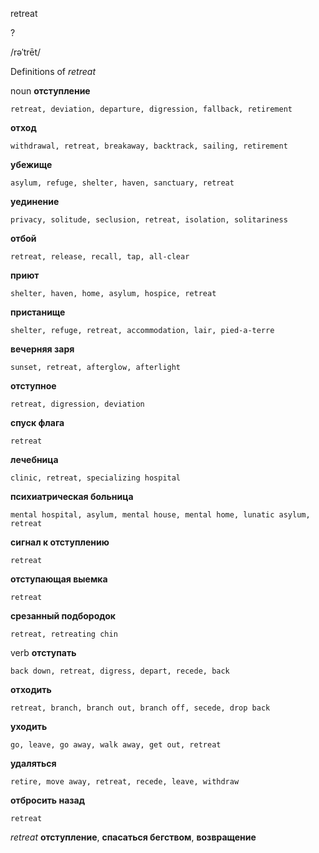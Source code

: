 retreat

?

/rəˈtrēt/

Definitions of _retreat_

noun
**отступление**

    retreat, deviation, departure, digression, fallback, retirement
**отход**

    withdrawal, retreat, breakaway, backtrack, sailing, retirement
**убежище**

    asylum, refuge, shelter, haven, sanctuary, retreat
**уединение**

    privacy, solitude, seclusion, retreat, isolation, solitariness
**отбой**

    retreat, release, recall, tap, all-clear
**приют**

    shelter, haven, home, asylum, hospice, retreat
**пристанище**

    shelter, refuge, retreat, accommodation, lair, pied-a-terre
**вечерняя заря**

    sunset, retreat, afterglow, afterlight
**отступное**

    retreat, digression, deviation
**спуск флага**

    retreat
**лечебница**

    clinic, retreat, specializing hospital
**психиатрическая больница**

    mental hospital, asylum, mental house, mental home, lunatic asylum, retreat
**сигнал к отступлению**

    retreat
**отступающая выемка**

    retreat
**срезанный подбородок**

    retreat, retreating chin

verb
**отступать**

    back down, retreat, digress, depart, recede, back
**отходить**

    retreat, branch, branch out, branch off, secede, drop back
**уходить**

    go, leave, go away, walk away, get out, retreat
**удаляться**

    retire, move away, retreat, recede, leave, withdraw
**отбросить назад**

    retreat

_retreat_
**отступление**, **спасаться бегством**, **возвращение**